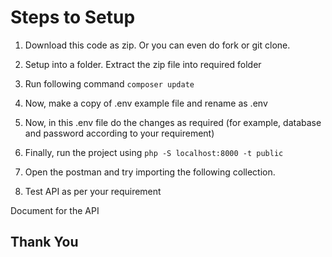# Steps to Setup

1. Download this code as zip. Or you can even do fork or git clone.

2. Setup into a folder. Extract the zip file into required folder

3. Run following command
   ``` composer update ```
4. Now, make a copy of .env example file and rename as .env

5. Now, in this .env file do the changes as required (for example, database and password according to your requirement)

6. Finally, run the project using 
   ``` php -S localhost:8000 -t public ```

7. Open the postman and try importing the following collection.
   

8. Test API as per your requirement



Document for the API 

## Thank You
